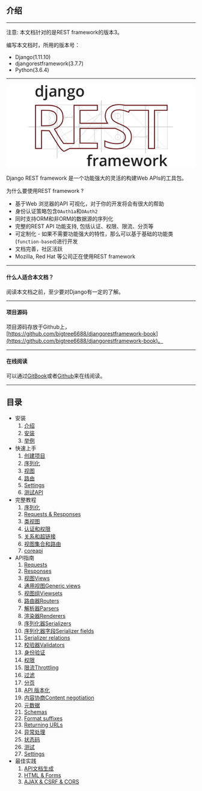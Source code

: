 ## 介绍

---

注意: 本文档针对的是REST framework的版本3。

编写本文档时，所用的版本号：
- Django(1.11.10)
- djangorestframework(3.7.7)
- Python(3.6.4)

---

![](./images/logo.png)


Django REST framework 是一个功能强大的灵活的构建Web APIs的工具包。

为什么要使用REST framework ?
- 基于Web 浏览器的API 可视化，对于你的开发将会有很大的帮助
- 身份认证策略包含```OAuth1a```和```OAuth2```
- 同时支持ORM和非ORM的数据源的序列化
- 完整的REST API 功能支持, 包括认证、权限、限流、分页等
- 可定制化 - 如果不需要功能强大的特性，那么可以基于基础的功能类(```function-based```)进行开发
- 文档完善，社区活跃
- Mozilla, Red Hat 等公司正在使用REST framework

---

#### 什么人适合本文档？

阅读本文档之前，至少要对Django有一定的了解。

---

#### 项目源码

项目源码存放于Github上，[https://github.com/bigtree6688/djangorestframework-book](https://github.com/bigtree6688/djangorestframework-book)。

---

#### 在线阅读

可以通过[GitBook]()或者[Github](https://github.com/bigtree6688/djangorestframework-book)来在线阅读。

---

## 目录

- 安装
  1. [介绍](./README.md)
  2. [安装](./home/install.md)
  3. [举例](./home/example.md)
- 快速上手
  1. [创建项目](./quickstart/project.md)
  2. [序列化](./quickstart/serializers.md)
  3. [视图](./quickstart/views.md)
  4. [路由](./quickstart/urls.md)
  5. [Settings](./quickstart/settings.md)
  6. [测试API](./quickstart/testing.md)
- 完整教程
  1. [序列化](./tutorial/serialization.md)
  2. [Requests & Responses](./tutorial/req-resp.md)
  3. [类视图](./tutorial/classview.md)
  4. [认证和权限](./tutorial/auth-perms.md)
  5. [关系和超链接](./tutorial/hyperlink.md)
  6. [视图集合和路由](./tutorial/routers.md)
  7. [coreapi](./tutorial/coreapi.md)
- API指南
  1. [Requests](./api/requests.md)
  2. [Responses](./api/responses.md)
  3. [视图Views](./api/views.md)
  4. [通用视图Generic views](./api/gviews.md)
  5. [视图组Viewsets](./api/viewsets.md)
  6. [路由器Routers](./api/routers.md)
  7. [解析器Parsers](./api/parsers.md)
  8. [渲染器Renderers](./api/renderers.md)
  9. [序列化器Serializers](./api/serializers.md)
  10. [序列化器字段Serializer fields](./api/serializersfield.md)
  11. [Serializer relations](./api/serializersrelat.md)
  12. [校验器Validators](./api/validators.md)
  13. [身份验证](./api/authentication.md)
  14. [权限](./api/permissions.md)
  15. [限流Throttling](./api/throttling.md)
  16. [过滤](./api/filtering.md)
  17. [分页](./api/pagination.md)
  18. [API 版本化](./api/versioning.md)
  19. [内容协商Content negotiation](./api/cnegotiation.md)
  20. [元数据](./api/metadata.md)
  21. [Schemas](./api/schemas.md)
  22. [Format suffixes](./api/formatsuffixes.md)
  23. [Returning URLs](./api/urls.md)
  24. [异常处理](./api/exceptions.md)
  25. [状态码](./api/statuscodes.md)
  26. [测试](./api/testing.md)
  27. [Settings](./api/settings.md)
- 最佳实践
  1. [API文档生成](./topics/docs.md)
  2. [HTML & Forms](../topics/forms.md)
  3. [AJAX & CSRF & CORS](topics/cors.md)